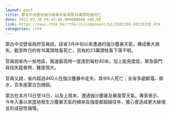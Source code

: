 ```yaml
---
layout: post
title: 蒙古中戈壁省強沙塵暴天氣導致16萬頭牲畜死亡
date: 2021-03-30 04:42:00.000000000 +08:00
link: https://news.rthk.hk/rthk/ch/component/k2/1583268-20210330.htm
categories: rthk
---
```


蒙古中戈壁省政府官員說，該省3月中旬以來遭遇的強沙塵暴天氣，構成重大損失，截至昨日約有16萬頭牲畜死亡，另有約23萬頭牲畜下落不明。

官員說省內一些地區，風速最高時一度達到每秒40米，加上能見度低，緊急部門尋找失蹤者時，難度很大。

官員又說，省內超過460人在強沙塵暴中走失，其中9人死亡；全省多處斷電、斷水，百多座蒙古包損毀。

蒙古在本月13日至14日，以及上周末，遭遇強沙塵暴及暴風雪天氣。專家表示，今年入春以來當地發生沙塵暴天氣的頻率及強度都超越往年，擔心會造成更大破壞並形成惡性循環。
